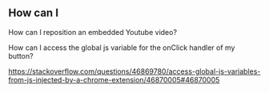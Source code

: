 ## How can I

How can I reposition an embedded Youtube video?

How can I access the global js variable for the onClick handler of my button?

https://stackoverflow.com/questions/46869780/access-global-js-variables-from-js-injected-by-a-chrome-extension/46870005#46870005